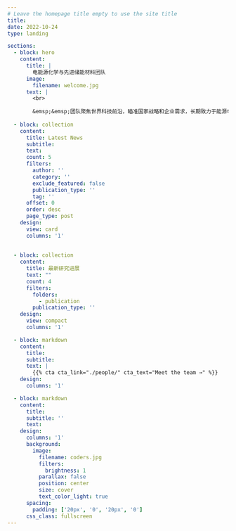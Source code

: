 ```yaml
---
# Leave the homepage title empty to use the site title
title:
date: 2022-10-24
type: landing

sections:
  - block: hero
    content:
      title: |
        电能源化学与先进储能材料团队
      image:
        filename: welcome.jpg
      text: |
        <br>
        
        &emsp;&emsp;团队聚焦世界科技前沿，瞄准国家战略和企业需求，长期致力于能源电化学与储能器件的应用基础研究，包括锂/钠离子电池、水系电池、锂空电池、超级电容器等储能器件设计及新型储能电极材料、电解液/固态电解质等关键组分开发。
  
  - block: collection
    content:
      title: Latest News
      subtitle:
      text:
      count: 5
      filters:
        author: ''
        category: ''
        exclude_featured: false
        publication_type: ''
        tag: ''
      offset: 0
      order: desc
      page_type: post
    design:
      view: card
      columns: '1'
  
  
  - block: collection
    content:
      title: 最新研究进展
      text: ""
      count: 4
      filters:
        folders:
          - publication
        publication_type: ''
    design:
      view: compact
      columns: '1'

  - block: markdown
    content:
      title:
      subtitle:
      text: |
        {{% cta cta_link="./people/" cta_text="Meet the team →" %}}
    design:
      columns: '1'

  - block: markdown
    content:
      title:
      subtitle: ''
      text:
    design:
      columns: '1'
      background:
        image: 
          filename: coders.jpg
          filters:
            brightness: 1
          parallax: false
          position: center
          size: cover
          text_color_light: true
      spacing:
        padding: ['20px', '0', '20px', '0']
      css_class: fullscreen
---
```

